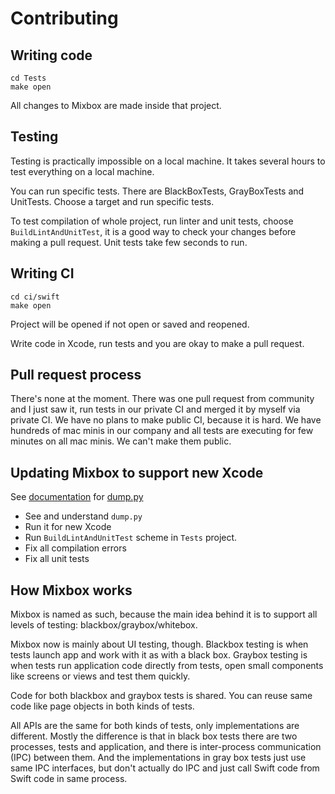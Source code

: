 # Contributing

## Writing code

```
cd Tests
make open
```

All changes to Mixbox are made inside that project.

## Testing

Testing is practically impossible on a local machine. It takes several hours to test everything on a local machine.

You can run specific tests. There are BlackBoxTests, GrayBoxTests and UnitTests. Choose a target and run specific tests.

To test compilation of whole project, run linter and unit tests, choose `BuildLintAndUnitTest`, it is a good way to check your changes before making a pull request. Unit tests take few seconds to run.

## Writing CI

```
cd ci/swift
make open
```

Project will be opened if not open or saved and reopened.

Write code in Xcode, run tests and you are okay to make a pull request.

## Pull request process

There's none at the moment. There was one pull request from community and I just saw it, run tests
in our private CI and merged it by myself via private CI. We have no plans to make public CI, because it is hard.
We have hundreds of mac minis in our company and all tests are executing for few minutes on all mac minis.
We can't make them public.

## Updating Mixbox to support new Xcode

See [documentation](Docs/PrivateApi/DumpPy.md) for [dump.py](Frameworks/TestsFoundation/Sources/PrivateHeaders/Classdump/dump.py)

- See and understand `dump.py`
- Run it for new Xcode
- Run `BuildLintAndUnitTest` scheme in `Tests` project.
- Fix all compilation errors
- Fix all unit tests

## How Mixbox works

Mixbox is named as such, because the main idea behind it is to support all levels of testing: blackbox/graybox/whitebox.

Mixbox now is mainly about UI testing, though. Blackbox testing is when tests launch app and work with it as with a black box. Graybox testing is when tests run application code directly from tests, open small components like screens or views and test them quickly.

Code for both blackbox and graybox tests is shared. You can reuse same code like page objects in both kinds of tests.

All APIs are the same for both kinds of tests, only implementations are different. Mostly the difference is that in black box tests there are two processes, tests and application, and there is inter-process communication (IPC) between them. And the implementations in gray box tests just use same IPC interfaces, but don't actually do IPC and just call Swift code from Swift code in same process.

